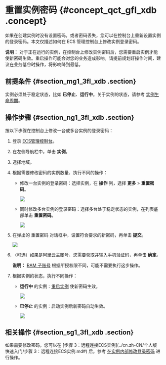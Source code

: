 # 重置实例密码 {#concept_qct_gfl_xdb .concept}

如果在创建实例时没有设置密码，或者密码丢失，您可以在控制台上重新设置实例的登录密码。本文仅描述如何在 ECS 管理控制台上修改实例登录密码。

**说明：** 对于正在运行的实例，在控制台上修改实例密码后，您需要重启实例才能使新密码生效。重启操作可能会对您的业务造成影响。请提前规划好操作时间，建议在业务低谷时操作，将影响降到最低。

## 前提条件 {#section_mg1_3fl_xdb .section}

实例必须处于稳定状态，比如 **已停止**、**运行中**。关于实例的状态，请参考 [实例生命周期](../cn.zh-CN/产品简介/实例/实例生命周期.md#)。

## 操作步骤 {#section_ng1_3fl_xdb .section}

按以下步骤在控制台上修改一台或多台实例的登录密码：

1.  登录 [ECS管理控制台](https://ecs.console.aliyun.com/?spm=a2c4g.11186623.2.9.FNEORG#/home)。
2.  在左侧导航栏中，单击 **实例**。
3.  选择地域。
4.  根据需要修改密码的实例数量，执行不同的操作：
    -   修改一台实例的登录密码：选择实例，在 **操作** 列，选择 **更多** \> **重置密码**。

        ![](http://static-aliyun-doc.oss-cn-hangzhou.aliyuncs.com/assets/img/9647/5441_zh-CN.png)

    -   同时修改多台实例的登录密码：选择多台处于稳定状态的实例，在列表底部单击 **重置密码**。

        ![](http://static-aliyun-doc.oss-cn-hangzhou.aliyuncs.com/assets/img/9647/5442_zh-CN.png)

5.  在弹出的 重置密码 对话框中，设置符合要求的新密码，再单击 **提交**。

    ![](http://static-aliyun-doc.oss-cn-hangzhou.aliyuncs.com/assets/img/9647/5443_zh-CN.png)

6.  （可选）如果是阿里云主账号，您需要获取并输入手机验证码，再单击 **确定**。

    **说明：** [RAM 子账号](https://help.aliyun.com/document_detail/28637.html) 根据所授权限不同，可能不需要执行这步操作。

7.  根据实例的状态，执行不同操作：
    -   **运行中** 的实例：[重启实例](cn.zh-CN/用户指南/实例/重启实例.md#) 使新密码生效。

        ![](http://static-aliyun-doc.oss-cn-hangzhou.aliyuncs.com/assets/img/9647/5444_zh-CN.png)

    -   **已停止** 的实例：启动实例后新密码自动生效。

        ![](http://static-aliyun-doc.oss-cn-hangzhou.aliyuncs.com/assets/img/9647/5445_zh-CN.png)


## 相关操作 {#section_sg1_3fl_xdb .section}

如果需要修改密码，您可以在 [步骤 3：远程连接ECS实例](../cn.zh-CN/个人版快速入门/步骤 3：远程连接ECS实例.md#) 后，参考 [在实例内部修改登录密码](https://help.aliyun.com/document_detail/40647.html) 进行操作。

